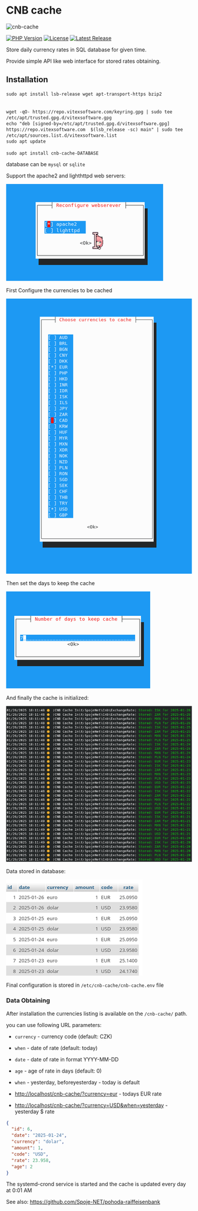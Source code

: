 # CNB cache

![cnb-cache](cnb-cache.svg?raw=true)

[![PHP Version](https://img.shields.io/badge/php-%3E%3D%207.4-8892BF.svg)](https://php.net/)
[![License](https://img.shields.io/badge/license-MIT-blue.svg)](https://opensource.org/licenses/MIT)
[![Latest Release](https://img.shields.io/github/v/release/vitexsoftware/cnb-cache.svg)](https://github.com/vitexsoftware/cnb-cache/releases)

Store daily currency rates in SQL database for given time.

Provide simple API like web interface for stored rates obtaining.

## Installation

```shell
sudo apt install lsb-release wget apt-transport-https bzip2


wget -qO- https://repo.vitexsoftware.com/keyring.gpg | sudo tee /etc/apt/trusted.gpg.d/vitexsoftware.gpg
echo "deb [signed-by=/etc/apt/trusted.gpg.d/vitexsoftware.gpg]  https://repo.vitexsoftware.com  $(lsb_release -sc) main" | sudo tee /etc/apt/sources.list.d/vitexsoftware.list
sudo apt update

sudo apt install cnb-cache-DATABASE
```

database can be `mysql` or `sqlite`

Support the apache2 and lighthttpd web servers:

![Web Servers](webservers.png?raw=true)

First Configure the currencies to be cached

![Currency Chooser](currency-chooser.png?raw=true)

Then set the days to keep the cache

![Days to Keep](daystokeep.png?raw=true)

And finally the cache is initialized:

![Initialization](init.png?raw=true)

Data stored in database:

![Database](db.png?raw=true)

Final configuration is stored in `/etc/cnb-cache/cnb-cache.env` file

### Data Obtaining

After installation the currencies listing is available on the `/cnb-cache/` path.

you can use following URL parameters:

* `currency` - currency code (default: CZK)
* `when` - date of rate (default: today)
* `date` - date of rate in format YYYY-MM-DD
* `age` - age of rate in days (default: 0)
* `when` - yesterday, beforeyesterday - today is default

* <http://localhost/cnb-cache/?currency=eur> - todays EUR rate
* <http://localhost/cnb-cache/?currency=USD&when=yesterday> - yesterday $ rate

```json
{
  "id": 6,
  "date": "2025-01-24",
  "currency": "dolar",
  "amount": 1,
  "code": "USD",
  "rate": 23.958,
  "age": 2
}
```

The systemd-crond service is started and the cache is updated every day at 0:01 AM

See also: https://github.com/Spoje-NET/pohoda-raiffeisenbank
